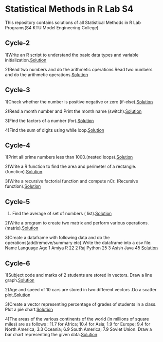 # Statistical Methods in R Lab S4

This repository contains solutions of all Statistical Methods in R Lab Programs(S4 KTU Model Engineering College)

## Cycle-2

1)Write an R script to understand the basic data
types and variable initialization.<a href="https://github.com/Abhijith-2002/Statistical-Methods-Lab-R/blob/main/Datatypes.R">Solution</a>

2)Read two numbers and do the arithmetic
operations.Read two numbers and do the arithmetic
operations.<a href="https://github.com/Abhijith-2002/Statistical-Methods-Lab-R/blob/main/InputOutput.R">Solution</a>

## Cycle-3

1)Check whether the number is positive negative or zero (if-else).<a href="https://github.com/Abhijith-2002/Statistical-Methods-Lab-R/blob/main/PosNegZero.R">Solution</a>

2)Read a month number and Print the month name (switch).<a href="https://github.com/Abhijith-2002/Statistical-Methods-Lab-R/blob/main/MonthPrinter.R">Solution</a>

3)Find the factors of a number (for).<a href="https://github.com/Abhijith-2002/Statistical-Methods-Lab-R/blob/main/factors.R">Solution</a>

4)Find the sum of digits using while loop.<a href="https://github.com/Abhijith-2002/Statistical-Methods-Lab-R/blob/main/sumOfDigits.R">Solution</a>

## Cycle-4

1)Print all prime numbers less than 1000.(nested loops).<a href="https://github.com/Abhijith-2002/Statistical-Methods-Lab-R/blob/main/prime.R">Solution</a>

2)Write a R function to find the area and perimeter of a rectangle.(function).<a href="https://github.com/Abhijith-2002/Statistical-Methods-Lab-R/blob/main/areaPerimeter.R">Solution</a>

3)Write a recursive factorial function and compute nCr. (Recursive function).<a href="https://github.com/Abhijith-2002/Statistical-Methods-Lab-R/blob/main/nCr.R">Solution</a>

## Cycle-5

1) Find the average of set of numbers ( list).<a href="https://github.com/Abhijith-2002/Statistical-Methods-Lab-R/blob/main/average.R">Solution</a>

2)Write a program to create two matrix and perform various operations. (matrix).<a href="https://github.com/Abhijith-2002/Statistical-Methods-Lab-R/blob/main/matrix.R">Solution</a>

3)Create a dataframe with following data and do the
operations(add/remove/summary etc).Write the dataframe into a csv file.
Name Language Age
1 Amiya R 22
2 Raj Python 25
3 Asish Java 45
<a href="https://github.com/Abhijith-2002/Statistical-Methods-Lab-R/blob/main/data.R">Solution</a>

## Cycle-6

1)Subject code and marks of 2 students are stored in vectors. Draw a line graph.<a href="https://github.com/Abhijith-2002/Statistical-Methods-Lab-R/blob/main/SubjectMarks.R">Solution</a>

2)Age and speed of 10 cars are stored in two different vectors .Do a scatter plot.<a href="https://github.com/Abhijith-2002/Statistical-Methods-Lab-R/blob/main/AgeSpeed.R">Solution</a>

3)Create a vector representing percentage of grades of students in a class. Plot a pie chart.<a href="https://github.com/Abhijith-2002/Statistical-Methods-Lab-R/blob/main/PercentageGrades.R">Solution</a>

4)The areas of the various continents of the world (in millions of square miles) are as follows : 11.7 for Africa; 10.4 for Asia; 1.9 for Europe; 9.4 for North America; 3.3 Oceania; 6.9 South America; 7.9 Soviet Union. Draw a bar chart representing the given data.<a href="https://github.com/Abhijith-2002/Statistical-Methods-Lab-R/blob/main/ContinentLandPercentage.R">Solution</a>


